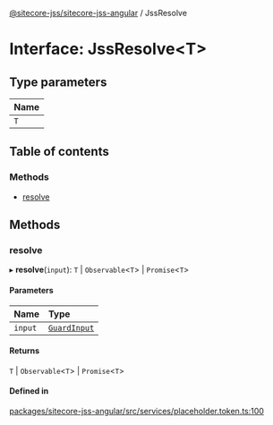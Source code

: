 [@sitecore-jss/sitecore-jss-angular](../README.md) / JssResolve

# Interface: JssResolve\<T\>

## Type parameters

| Name |
| :------ |
| `T` |

## Table of contents

### Methods

- [resolve](JssResolve.md#resolve)

## Methods

### resolve

▸ **resolve**(`input`): `T` \| `Observable`\<`T`\> \| `Promise`\<`T`\>

#### Parameters

| Name | Type |
| :------ | :------ |
| `input` | [`GuardInput`](GuardInput.md) |

#### Returns

`T` \| `Observable`\<`T`\> \| `Promise`\<`T`\>

#### Defined in

[packages/sitecore-jss-angular/src/services/placeholder.token.ts:100](https://github.com/Sitecore/jss/blob/02c4c7d88/packages/sitecore-jss-angular/src/services/placeholder.token.ts#L100)

